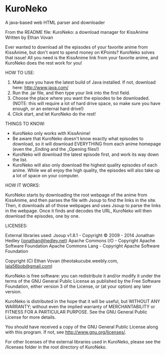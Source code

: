 # KuroNeko
A java-based web HTML parser and downloader

From the README file: 
KuroNeko: a download manager for KissAnime
Written by Ethan Vovan

Ever wanted to download all the episodes of your favorite anime from KissAnime, but don't want to spend money on KPoints? KuroNeko solves that issue! All you need is the KissAnime link from your favorite anime, and KuroNeko does the rest work for you!

HOW TO USE:

1. Make sure you have the latest build of Java installed. If not, download here: http://www.java.com/
2. Run the .jar file, and then type your link into the first field.
3. Choose the place where you want the episodes to be downloaded. (NOTE: this will require a lot of hard drive space, so make sure you have enough, or an external hard drive!)
4. Click start, and let KuroNeko do the rest!

THINGS TO KNOW:
- KuroNeko only works with KissAnime!
- Be aware that KuroNeko doesn't know exactly what episodes to download, so it will download EVERYTHING from each anime homepage (even the _Ending and the _Opening files!)
- KuroNeko will download the latest episode first, and work its way down the list.
- KuroNeko will also only download the highest quality episodes of each anime. While we all enjoy the high quality, the episodes will also take up a lot of space on your computer.

HOW IT WORKS:

KuroNeko starts by downloading the root webpage of the anime from KissAnime, and then parses the file with Jsoup to find the links in the site. Then, it downloads all of those webpages and uses Jsoup to parse the links in the webpage. Once it finds and decodes the URL, KuroNeko will then download the episodes, one by one.

LICENSES:

External libraries used:
Jsoup v1.8.1 - Copyright © 2009 - 2014 Jonathan Hedley (jonathan@hedley.net)
Apache Commons I/O - Copyright Apache Software Foundation
Apache Commons Lang - Copyright Apache Software Foundation

Copyright (C) Ethan Vovan (theotakucube.weebly.com, lala56bob@gmail.com)

KuroNeko is free software: you can redistribute it and/or modify
it under the terms of the GNU General Public License as published by
the Free Software Foundation, either version 3 of the License, or
(at your option) any later version.

KuroNeko is distributed in the hope that it will be useful,
but WITHOUT ANY WARRANTY; without even the implied warranty of
MERCHANTABILITY or FITNESS FOR A PARTICULAR PURPOSE. See the
GNU General Public License for more details.

You should have received a copy of the GNU General Public License
along with this program.  If not, see <http://www.gnu.org/licenses/>.

For other licenses of the external libraries used in KuroNeko, please see the /licenses folder in the root directory of KuroNeko.
